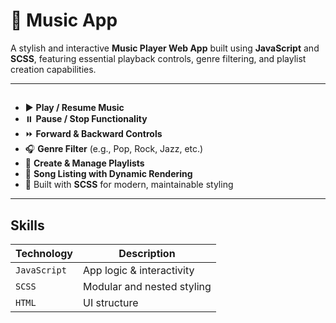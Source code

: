 # 🎵 Music App 

A stylish and interactive **Music Player Web App** built using **JavaScript** and **SCSS**, featuring essential playback controls, genre filtering, and playlist creation capabilities.

---

##
- ▶️ **Play / Resume Music**  
- ⏸️ **Pause / Stop Functionality**  
- ⏩ **Forward & Backward Controls**  
- 🎧 **Genre Filter** (e.g., Pop, Rock, Jazz, etc.)
- 📝 **Create & Manage Playlists**
- 📃 **Song Listing with Dynamic Rendering**
- 💅 Built with **SCSS** for modern, maintainable styling

---

## Skills

| Technology     | Description                  |
|----------------|------------------------------|
| `JavaScript`   | App logic & interactivity    |
| `SCSS`         | Modular and nested styling   |
| `HTML`         | UI structure                 |




